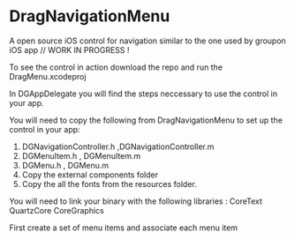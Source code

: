 DragNavigationMenu
==================

A open source iOS control for navigation similar to the one used by groupon iOS app
// WORK IN PROGRESS !

To see the control in action download the repo and run the DragMenu.xcodeproj

In DGAppDelegate you will find the steps neccessary to use the control in your app.

You will need to copy the following from DragNavigationMenu to set up the control in your app:
1) DGNavigationController.h ,DGNavigationController.m
2) DGMenuItem.h , DGMenuItem.m
3) DGMenu.h , DGMenu.m
4) Copy the external components folder
5) Copy the all the fonts from the resources folder.

You will need to link your binary with the following libraries :
CoreText
QuartzCore
CoreGraphics


First create a set of menu items and associate each menu item 
